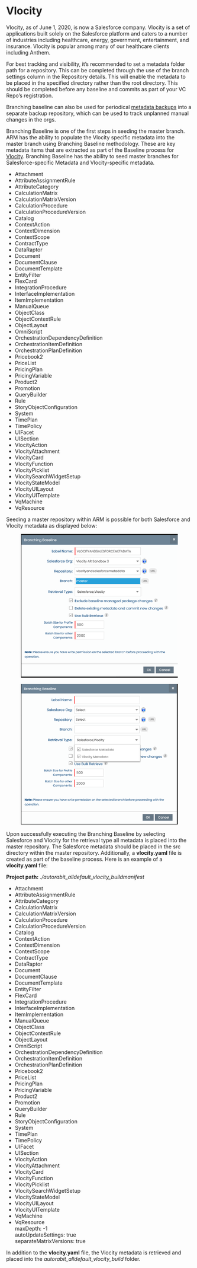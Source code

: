 # Vlocity

Vlocity, as of June 1, 2020, is now a Salesforce company. Vlocity is a set of applications built solely on the Salesforce platform and caters to a number of industries including healthcare, energy, government, entertainment, and insurance. Vlocity is popular among many of our healthcare clients including Anthem.

For best tracking and visibility, it’s recommended to set a metadata folder path for a repository. This can be completed through the use of the branch settings column in the Repository details. This will enable the metadata to be placed in the specified directory rather than the root directory. This should be completed before any baseline and commits as part of your VC Repo’s registration.

Branching baseline can also be used for periodical [metadata backups](https://www.autorabit.com/blog/how-to-back-up-your-metadata-in-salesforce/) into a separate backup repository, which can be used to track unplanned manual changes in the orgs.

Branching Baseline is one of the first steps in seeding the master branch. ARM has the ability to populate the Vlocity specific metadata into the master branch using Branching Baseline methodology. These are key metadata items that are extracted as part of the Baseline process for [Vlocity](../../integration-and-plugins/vlocity/). Branching Baseline has the ability to seed master branches for Salesforce-specific Metadata and Vlocity-specific metadata.

* Attachment
* AttributeAssignmentRule
* AttributeCategory
* CalculationMatrix
* CalculationMatrixVersion
* CalculationProcedure
* CalculationProcedureVersion
* Catalog
* ContextAction
* ContextDimension
* ContextScope
* ContractType
* DataRaptor
* Document
* DocumentClause
* DocumentTemplate
* EntityFilter
* FlexCard
* IntegrationProcedure
* InterfaceImplementation
* ItemImplementation
* ManualQueue
* ObjectClass
* ObjectContextRule
* ObjectLayout
* OmniScript
* OrchestrationDependencyDefinition
* OrchestrationItemDefinition
* OrchestrationPlanDefinition
* Pricebook2
* PriceList
* PricingPlan
* PricingVariable
* Product2
* Promotion
* QueryBuilder
* Rule
* StoryObjectConfiguration
* System
* TimePlan
* TimePolicy
* UIFacet
* UISection
* VlocityAction
* VlocityAttachment
* VlocityCard
* VlocityFunction
* VlocityPicklist
* VlocitySearchWidgetSetup
* VlocityStateModel
* VlocityUILayout
* VlocityUITemplate
* VqMachine
* VqResource

Seeding a master repository within ARM is possible for both Salesforce and Vlocity metadata as displayed below:

<figure><img src="../../../../.gitbook/assets/image (30) (1) (1) (1) (1) (1) (1) (1) (1) (1) (1) (1).png" alt="" width="507"><figcaption></figcaption></figure>

<figure><img src="../../../../.gitbook/assets/image (1) (1) (1) (1) (1) (1) (1) (1) (1) (1) (1) (1) (1) (1) (1) (1) (1) (1) (1) (1) (1) (1) (1) (1) (1) (1) (1) (1) (1) (1) (1) (1) (1) (1) (1) (1) (1).png" alt="" width="511"><figcaption></figcaption></figure>

Upon successfully executing the Branching Baseline by selecting Salesforce and Vlocity for the retrieval type all metadata is placed into the master repository.  The Salesforce metadata should be placed in the src directory within the master repository.  Additionally, a **vlocity.yaml** file is created as part of the baseline process.  Here is an example of a **vlocity.yaml** file:

**Project path:** _./autorabit\_alldefault\_vlocity\_buildmanifest_

* Attachment
* AttributeAssignmentRule
* AttributeCategory
* CalculationMatrix
* CalculationMatrixVersion
* CalculationProcedure
* CalculationProcedureVersion
* Catalog
* ContextAction
* ContextDimension
* ContextScope
* ContractType
* DataRaptor
* Document
* DocumentClause
* DocumentTemplate
* EntityFilter
* FlexCard
* IntegrationProcedure
* InterfaceImplementation
* ItemImplementation
* ManualQueue
* ObjectClass
* ObjectContextRule
* ObjectLayout
* OmniScript
* OrchestrationDependencyDefinition
* OrchestrationItemDefinition
* OrchestrationPlanDefinition
* Pricebook2
* PriceList
* PricingPlan
* PricingVariable
* Product2
* Promotion
* QueryBuilder
* Rule
* StoryObjectConfiguration
* System
* TimePlan
* TimePolicy
* UIFacet
* UISection
* VlocityAction
* VlocityAttachment
* VlocityCard
* VlocityFunction
* VlocityPicklist
* VlocitySearchWidgetSetup
* VlocityStateModel
* VlocityUILayout
* VlocityUITemplate
* VqMachine
* VqResource\
  maxDepth: -1\
  autoUpdateSettings: true\
  separateMatrixVersions: true

In addition to the **vlocity.yaml** file, the Vlocity metadata is retrieved and placed into the _autorabit\_alldefault\_vlocity\_build_ folder.
